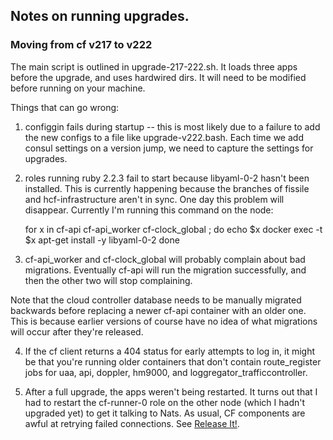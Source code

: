 ## Notes on running upgrades.

### Moving from cf v217 to v222

The main script is outlined in upgrade-217-222.sh.  It loads three
apps before the upgrade, and uses hardwired dirs.  It will need to
be modified before running on your machine.

Things that can go wrong:

1. configgin fails during startup -- this is most likely due to
a failure to add the new configs to a file like upgrade-v222.bash.
Each time we add consul settings on a version jump, we need to
capture the settings for upgrades.

2. roles running ruby 2.2.3 fail to start because libyaml-0-2 hasn't
been installed.  This is currently happening because the branches of
fissile and hcf-infrastructure aren't in sync.  One day this problem
will disappear.  Currently I'm running this command on the node:

    for x in cf-api cf-api\_worker cf-clock_global ; do
      echo $x
      docker exec -t $x apt-get install -y libyaml-0-2
    done

3. cf-api_worker and cf-clock_global will probably complain about bad
migrations. Eventually cf-api will run the migration successfully,
and then the other two will stop complaining.

  Note that the cloud controller database needs to be manually migrated
backwards before replacing a newer cf-api container with an older one.
This is because earlier versions of course have no idea of what
migrations will occur after they're released.

4. If the cf client returns a 404 status for early attempts to log in,
it might be that you're running older containers that don't contain
route\_register jobs for uaa, api, doppler, hm9000, and
loggregator_trafficcontroller. 

5. After a full upgrade, the apps weren't being restarted.  It turns
out that I had to restart the cf-runner-0 role on the other node
(which I hadn't upgraded yet) to get it talking to Nats.  As usual,
CF components are awful at retrying failed connections.  See
[Release It!](http://www.amazon.com/gp/product/0978739213).
